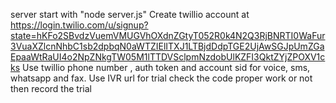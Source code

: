 server start with "node server.js"
Create twillio account at https://login.twilio.com/u/signup?state=hKFo2SBvdzVuemVMUGVhOXdnZGtyT052R0k4N2Q3RjBNRTI0WaFur3VuaXZlcnNhbC1sb2dpbqN0aWTZIElITXJ1LTBjdDdpTGE2UjAwSGJpUmZGaEpaaWtRaUI4o2NpZNkgTW05M1lTTDVSclpmNzdobUlKZFI3QktZYjZPOXV1cks
Use twillio phone number , auth token and account sid for voice, sms, whatsapp and fax.
Use IVR url for trial check the code proper work or not
then record the trial 
